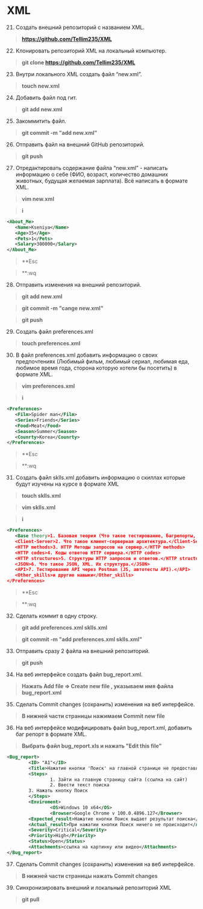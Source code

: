 # XML
 21. Создать внешний репозиторий c названием XML.
>**https://github.com/Tellim235/XML**
 22. Клонировать репозиторий XML на локальный компьютер.
>**git clone https://github.com/Tellim235/XML**
 23. Внутри локального XML создать файл “new.xml”.
>**touch new.xml**
 24. Добавить файл под гит.
>**git add new.xml**
 25. Закоммитить файл.
>**git commit -m "add new.xml"**
 26. Отправить файл на внешний GitHub репозиторий.
>**git push**
 27. Отредактировать содержание файла “new.xml” - написать информацию о себе (ФИО, возраст, количество домашних животных, будущая желаемая зарплата). Всё написать в формате XML.
>**vim new.xml**

>**i**
```XML
<About_Me>
   <Name>Kseniya</Name>  
   <Age>35</Age>  
   <Pets>1</Pets>  
   <Salary>300000</Salary>  
</About_Me>
```
>**Esc

>**:wq
 28. Отправить изменения на внешний репозиторий.
>**git add new.xml**

>**git commit -m "cange new.xml"**

>**git push**
 29. Создать файл preferences.xml
>**touch preferences.xml**
 30. В файл preferences.xml добавить информацию о своих предпочтениях (Любимый фильм, любимый сериал, любимая еда, любимое время года, сторона которую хотели бы посетить) в формате XML.
>**vim preferences.xml**

>**i**
```XML
<Preferences>
   <Film>Spider man</Film>  
   <Series>Friends</Series>  
   <Food>Meat</Food>  
   <Season>Summer</Season>
   <Counrty>Korea</Counrty>
</Preferences>
```
>**Esc

>**:wq
 31. Создать файл sklls.xml добавить информацию о скиллах которые будут изучены на курсе в формате XML
>**touch sklls.xml**

>**vim sklls.xml**

>**i**
```XML
<Preferences>
   <Base theory>1. Базовая теория (Что такое тестирование, багрепорты, документация, виды, методы, направления тестирования и т.п.) SDLC, STLC.</Base theory>  
   <Client-Server>2. Что такое клиент-серверная архитектура.</Client-Server>  
   <HTTP methods>3. HTTP Методы запросов на сервер.</HTTP methods>  
   <HTTP codes>4. Коды ответов HTTP сервера.</HTTP codes>
   <HTTP structures>5. Структуры HTTP запросов и ответов.</HTTP structures>
   <JSON>6. Что такое JSON, XML. Их структура.</JSON>
   <API>7. Тестирование API через Postman (JS, автотесты API).</API>
   <Other_skills>и другие навыки</Other_skills>
</Preferences>  
```
>**Esc

>**:wq
 32. Сделать коммит в одну строку.
>**git add preferences.xml sklls.xml**

>**git commit -m "add preferences.xml sklls.xml"**
 33. Отправить сразу 2 файла на внешний репозиторий.
>**git push**
 34. На веб интерфейсе создать файл bug_report.xml.
>**Нажать Add file => Create new file , указываем имя файла bug_report.xml**
 35. Сделать Commit changes (сохранить) изменения на веб интерфейсе.
>**В нижней части страницы нажимаем Commit new file**
 36. На веб интерфейсе модифицировать файл bug_report.xml, добавить баг репорт в формате XML.
>**Выбрать файл bug_report.xls и нажать "Edit this file"**
```XML
<Bug_report>
        <ID> "A1"</ID>
        <Title>Нажатие кнопки 'Поиск' на главной странице не предоставляет результат поиска</Title>
        <Steps>
                1. Зайти на главную страницу сайта (ссылка на сайт)
                2. Ввести текст поиска
		3. Нажать кнопку Поиск
        </Steps>
        <Enviroment>
                <OS>Windows 10 x64</OS>
                <Browser>Google Chrome v 100.0.4896.127</Browser>
        <Expected_result>Нажатие кнопки Поиск выдает результат поиска</Expected_result>
        <Actual_result>При нажатии кнопки Поиск ничего не происходит</Actual_result>
        <Severity>Critical</Severity>
        <Priority>High</Priority>
        <Status>Open</Status>
        <Attachments>ссылка на картинку или видео</Attachments>
</Bug_report>
```
 37. Сделать Commit changes (сохранить) изменения на веб интерфейсе.
 >**В нижней части страницы нажать Commit changes**
 39. Синхронизировать внешний и локальный репозиторий XML
 >**git pull**
